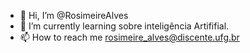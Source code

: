 - 👋 Hi, I’m @RosimeireAlves
- 🌱 I’m currently learning sobre inteligência Artififial.
- 📫 How to reach me  rosimeire_alves@discente.ufg.br

<!---
RosimeireAlves/RosimeireAlves is a ✨ special ✨ repository because its `README.md` (this file) appears on your GitHub profile.
You can click the Preview link to take a look at your changes.
--->
